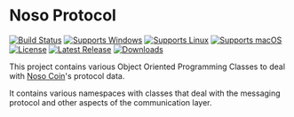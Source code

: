 # Noso Protocol

[![Build Status](https://github.com/Friends-Of-Noso/NosoProtocol/workflows/build-test/badge.svg)](https://github.com/Friends-Of-Noso/NosoProtocol/actions)
[![Supports Windows](https://img.shields.io/badge/support-Windows-blue?logo=Windows)](https://github.com/Friends-Of-Noso/NosoProtocol/releases/latest)
[![Supports Linux](https://img.shields.io/badge/support-Linux-yellow?logo=Linux)](https://github.com/Friends-Of-Noso/NosoProtocol/releases/latest)
[![Supports macOS](https://img.shields.io/badge/support-macOS-black?logo=macOS)](https://github.com/Friends-Of-Noso/NosoProtocol/releases/latest)
[![License](https://img.shields.io/github/license/Friends-Of-Noso/NosoProtocol)](https://github.com/Friends-Of-Noso/NosoProtocol/blob/master/LICENSE)
[![Latest Release](https://img.shields.io/github/v/release/Friends-Of-Noso/NosoProtocol?label=latest%20release)](https://github.com/Friends-Of-Noso/NosoProtocol/releases/latest)
[![Downloads](https://img.shields.io/github/downloads/Friends-Of-Noso/NosoProtocol/total)](https://github.com/Friends-Of-Noso/NosoProtocol/releases)

This project contains various Object Oriented Programming Classes to deal with [Noso Coin](https://github.com/Noso-Project/NosoNode)'s protocol data.

It contains various namespaces with classes that deal with the messaging protocol and other aspects of the communication layer.
